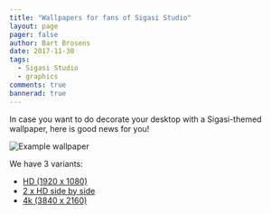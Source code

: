 ```yaml
---
title: "Wallpapers for fans of Sigasi Studio"
layout: page 
pager: false
author: Bart Brosens
date: 2017-11-30
tags: 
  - Sigasi Studio
  - graphics
comments: true
bannerad: true
---
```


In case you want to do decorate your desktop with a Sigasi-themed wallpaper, here is good news for you!

![Example wallpaper](/img/wallpapers/SigasiGradient_small.png)

We have 3 variants:

* [HD (1920 x 1080)](/img/wallpapers/SigasiWallpaper_HD.png)
* [2 x HD side by side](/img/wallpapers/SigasiWallpaper_HD_2w.png)
* [4k (3840 x 2160)](/img/wallpapers/SigasiWallpaper_4k.png)
